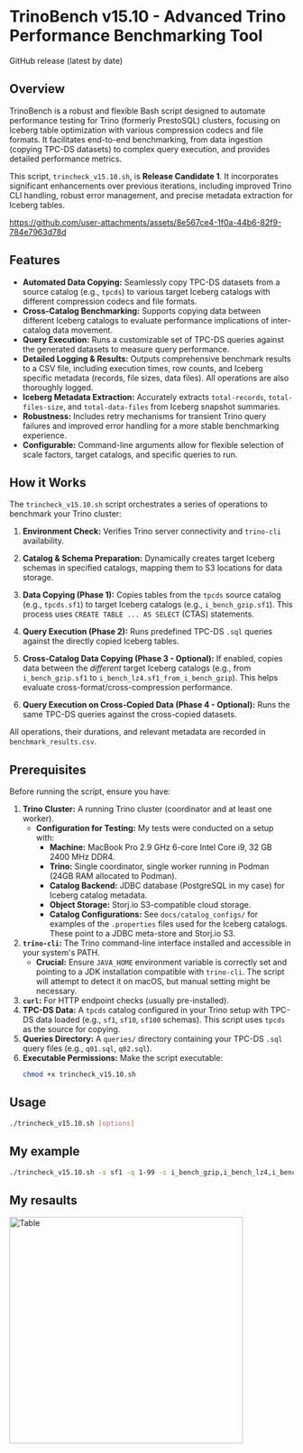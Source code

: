 # TrinoBench v15.10 - Advanced Trino Performance Benchmarking Tool

GitHub release (latest by date)

## Overview

TrinoBench is a robust and flexible Bash script designed to automate performance testing for Trino (formerly PrestoSQL) clusters, focusing on Iceberg table optimization with various compression codecs and file formats. It facilitates end-to-end benchmarking, from data ingestion (copying TPC-DS datasets) to complex query execution, and provides detailed performance metrics.

This script, `trincheck_v15.10.sh`, is **Release Candidate 1**. It incorporates significant enhancements over previous iterations, including improved Trino CLI handling, robust error management, and precise metadata extraction for Iceberg tables.

https://github.com/user-attachments/assets/8e567ce4-1f0a-44b6-82f9-784e7963d78d

## Features

- **Automated Data Copying:** Seamlessly copy TPC-DS datasets from a source catalog (e.g., `tpcds`) to various target Iceberg catalogs with different compression codecs and file formats.
- **Cross-Catalog Benchmarking:** Supports copying data between different Iceberg catalogs to evaluate performance implications of inter-catalog data movement.
- **Query Execution:** Runs a customizable set of TPC-DS queries against the generated datasets to measure query performance.
- **Detailed Logging & Results:** Outputs comprehensive benchmark results to a CSV file, including execution times, row counts, and Iceberg specific metadata (records, file sizes, data files). All operations are also thoroughly logged.
- **Iceberg Metadata Extraction:** Accurately extracts `total-records`, `total-files-size`, and `total-data-files` from Iceberg snapshot summaries.
- **Robustness:** Includes retry mechanisms for transient Trino query failures and improved error handling for a more stable benchmarking experience.
- **Configurable:** Command-line arguments allow for flexible selection of scale factors, target catalogs, and specific queries to run.

## How it Works

The `trincheck_v15.10.sh` script orchestrates a series of operations to benchmark your Trino cluster:

1.  **Environment Check:** Verifies Trino server connectivity and `trino-cli` availability.
2.  **Catalog & Schema Preparation:** Dynamically creates target Iceberg schemas in specified catalogs, mapping them to S3 locations for data storage.
3.  **Data Copying (Phase 1):** Copies tables from the `tpcds` source catalog (e.g., `tpcds.sf1`) to target Iceberg catalogs (e.g., `i_bench_gzip.sf1`). This process uses `CREATE TABLE ... AS SELECT` (CTAS) statements.
    

4.  **Query Execution (Phase 2):** Runs predefined TPC-DS `.sql` queries against the directly copied Iceberg tables.
5.  **Cross-Catalog Data Copying (Phase 3 - Optional):** If enabled, copies data between the *different* target Iceberg catalogs (e.g., from `i_bench_gzip.sf1` to `i_bench_lz4.sf1_from_i_bench_gzip`). This helps evaluate cross-format/cross-compression performance.
    

6.  **Query Execution on Cross-Copied Data (Phase 4 - Optional):** Runs the same TPC-DS queries against the cross-copied datasets.

All operations, their durations, and relevant metadata are recorded in `benchmark_results.csv`.

## Prerequisites

Before running the script, ensure you have:

1.  **Trino Cluster:** A running Trino cluster (coordinator and at least one worker).
    *   **Configuration for Testing:** My tests were conducted on a setup with:
        *   **Machine:** MacBook Pro 2.9 GHz 6-core Intel Core i9, 32 GB 2400 MHz DDR4.
        *   **Trino:** Single coordinator, single worker running in Podman (24GB RAM allocated to Podman).
        *   **Catalog Backend:** JDBC database (PostgreSQL in my case) for Iceberg catalog metadata.
        *   **Object Storage:** Storj.io S3-compatible cloud storage.
        *   **Catalog Configurations:** See `docs/catalog_configs/` for examples of the `.properties` files used for the Iceberg catalogs. These point to a JDBC meta-store and Storj.io S3.
2.  **`trino-cli`:** The Trino command-line interface installed and accessible in your system's PATH.
    *   **Crucial:** Ensure `JAVA_HOME` environment variable is correctly set and pointing to a JDK installation compatible with `trino-cli`. The script will attempt to detect it on macOS, but manual setting might be necessary.
3.  **`curl`:** For HTTP endpoint checks (usually pre-installed).
4.  **TPC-DS Data:** A `tpcds` catalog configured in your Trino setup with TPC-DS data loaded (e.g., `sf1`, `sf10`, `sf100` schemas). This script uses `tpcds` as the source for copying.
5.  **Queries Directory:** A `queries/` directory containing your TPC-DS `.sql` query files (e.g., `q01.sql`, `q02.sql`).
6.  **Executable Permissions:** Make the script executable:
    ```bash
    chmod +x trincheck_v15.10.sh
    ```

## Usage

```bash
./trincheck_v15.10.sh [options]
```
## My example
```bash
./trincheck_v15.10.sh -s sf1 -q 1-99 -c i_bench_gzip,i_bench_lz4,i_bench_none,i_bench_snappy,i_bench_zstd -p i_bench_ -x
```

## My resaults

<img width="414" height="402" alt="Table" src="https://github.com/user-attachments/assets/6c7697e4-d14f-408b-ab1b-3818fe1bf301" />


